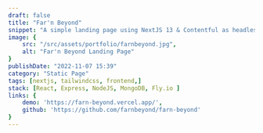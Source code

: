 ```yaml
---
draft: false
title: "Far'n Beyond"
snippet: "A simple landing page using NextJS 13 & Contentful as headless CMS"
image: {
    src: "/src/assets/portfolio/farnbeyond.jpg",
    alt: "Far'n Beyond Landing Page"
}
publishDate: "2022-11-07 15:39"
category: "Static Page"
tags: [nextjs, tailwindcss, frontend,]
stack: [React, Express, NodeJS, MongoDB, Fly.io ]
links: {
    demo: 'https://farn-beyond.vercel.app/',
    github: 'https://github.com/farnbeyond/farn-beyond'
}
---
```



